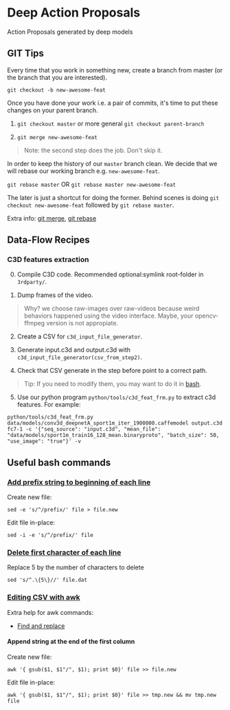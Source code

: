 # Deep Action Proposals
Action Proposals generated by deep models

## GIT Tips

Every time that you work in something new, create a branch from master (or the
branch that you are interested).

`git checkout -b new-awesome-feat`

Once you have done your work i.e. a pair of commits, it's time to put these
changes on your parent branch.

1. `git checkout master` or more general `git checkout parent-branch`

2. `git merge new-awesome-feat`

> Note: the second step does the job. Don't skip it.

In order to keep the history of our `master` branch clean. We decide that
we will rebase our working branch e.g. `new-awesome-feat`.

`git rebase master` OR `git rebase master new-awesome-feat`

The later is just a shortcut for doing the former. Behind scenes is doing
`git checkout new-awesome-feat` followed by `git rebase master`.

Extra info: [git merge](https://git-scm.com/docs/git-merge), [git rebase](https://git-scm.com/docs/git-rebase)

## Data-Flow Recipes

### C3D features extraction

0. Compile C3D code. Recommended optional:symlink root-folder in `3rdparty/`.

1. Dump frames of the video.

> Why? we choose raw-images over raw-videos because weird behaviors happened using the video interface. Maybe, your opencv-ffmpeg version is not appropiate.

2. Create a CSV for `c3d_input_file_generator`.

3. Generate input.c3d and output.c3d with `c3d_input_file_generator(csv_from_step2)`.

4. Check that CSV generate in the step before point to a correct path.

> Tip: If you need to modify them, you may want to do it in [bash](##Useful-bash-commands).

5. Use our python program `python/tools/c3d_feat_frm.py` to extract c3d features. For example:

```
python/tools/c3d_feat_frm.py data/models/conv3d_deepnetA_sport1m_iter_1900000.caffemodel output.c3d fc7-1 -c '{"seq_source": "input.c3d", "mean_file": "data/models/sport1m_train16_128_mean.binaryproto", "batch_size": 50, "use_image": "true"}' -v
```

## Useful bash commands

### [Add prefix string to beginning of each line](http://stackoverflow.com/questions/2099471/add-a-prefix-string-to-beginning-of-each-line)

Create new file:

`sed -e 's/^/prefix/' file > file.new`

Edit file in-place:

`sed -i -e 's/^/prefix/' file`

### [Delete first character of each line](http://stackoverflow.com/questions/3795512/delete-the-first-5-chars-on-any-line-of-a-textfile-in-linux-with-sed?lq=1)

Replace 5 by the number of characters to delete

`sed 's/^.\{5\}//' file.dat`

### [Editing CSV with awk](http://www.ibm.com/developerworks/library/l-awk1/)

Extra help for awk commands:

- [Find and replace](http://www.cyberciti.biz/faq/awk-find-and-replace-fields-values/)

#### Append string at the end of the first column

Create new file:

`awk '{ gsub($1, $1"/", $1); print $0}' file >> file.new`

Edit file in-place:

`awk '{ gsub($1, $1"/", $1); print $0}' file >> tmp.new && mv tmp.new file`
